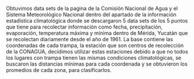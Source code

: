 Obtuvimos data sets de la pagina de la  Comisión Nacional de Agua y el Sistema Meteorológico Nacional dentro del apartado de la información estadística climatológica donde se descargaron 5 data sets de los 5 puntos que tiene para recolectar información como fecha, precipitación, evaporación, temperatura máxima y mínima dentro de Mérida, Yucatán que se recolectan diariamente desde el año de 1961. La base contiene las coordenadas de cada trampa, la estación que son centros de recolección de la CONAGUA, decidimos utilizar estas estaciones debido a que no todos los lugares con trampa tienen las mismas condiciones climatológicas, se buscaron las distancias mínimas para cada coordenada y se obtuvieron los promedios de cada zona, para clasificarlos.
